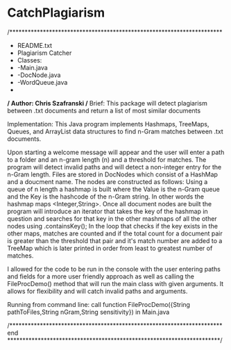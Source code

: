 # CatchPlagiarism


/**********************************************************************
 *  README.txt                                                   
 *  Plagiarism Catcher
 *  Classes:
 *  -Main.java
 *  -DocNode.java
 *  -WordQueue.java
 *  
 **********************************************************************/
Author: Chris Szafranski
/**********************************************************************
Brief: This package will detect plagiarism between .txt documents and return a list of most similar documents


Implementation: 
This Java program implements Hashmaps, TreeMaps, Queues, and ArrayList data structures to find n-Gram matches between .txt documents. 

Upon starting a welcome message will appear and the user will enter a path to a folder and an n-gram length (n) and a threshold for matches. 
The program will detect invalid paths and will detect a non-integer entry for the n-Gram length. 
Files are stored in DocNodes which consist of a HashMap and a doucment name.
The nodes are constructed as follows:
Using a queue of n length a hashmap is built where the Value is the n-Gram queue and the Key is the hashcode of the n-Gram string. 
In other words the hashmap maps <Integer,String>. 
Once all document nodes are built the program will introduce an iterator that takes the key of the hashmap in 
question and searches for that key in the other mashmaps of all the other nodes using .containsKey();
In the loop that checks if the key exists in the other maps, 
matches are counted and if the total count for a document pair is greater than the threshold that pair and it's match number
are added to a TreeMap which is later printed in order from least to greatest number of matches. 


I allowed for the code to be run in the console with the user entering paths and fields for a more user 
friendly approach as well as calling the FileProcDemo() method that will run the main class with given arguments. 
It allows for flexibility and will catch invalid paths and arguments. 

Running from command line: call function FileProcDemo({String pathToFiles,String nGram,String sensitivity}) in Main.java 



/**********************************************************************
 end 
 **********************************************************************/


